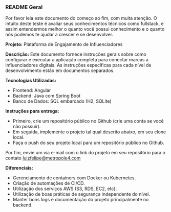 ### README Geral

Por favor leia este documento do começo ao fim, com muita atenção. O intuito deste teste é avaliar seus conhecimentos técnicos como fullstack, e assim entendermos melhor o quanto você possui conhecimento e o quanto nós podemos te ajudar a crescer e se desenvolver.

**Projeto:** Plataforma de Engajamento de Influenciadores

**Descrição:** Este documento fornece instruções gerais sobre como configurar e executar a aplicação completa para conectar marcas a influenciadores digitais. As instruções específicas para cada nível de desenvolvimento estão em documentos separados.

**Tecnologias Utilizadas:**

- Frontend: Angular
- Backend: Java com Spring Boot
- Banco de Dados: SQL embarcado (H2, SQLite)

**Instruções para entrega:**

- Primeiro, crie um repositório público no Github (crie uma conta se você não possuir).
- Em seguida, implemente o projeto tal qual descrito abaixo, em seu clone local.
- Faça o push do seu projeto local para um repositório público no Github.

Por fim, envie um via e-mail com o link do projeto em seu repositório para o contato luizfelipe@metropole4.com

**Diferenciais:**

- Gerenciamento de containers com Docker ou Kubernetes.
- Criação de automações de CI/CD.
- Utilização dos serviços AWS (S3, RDS, EC2, etc).
- Utilização de boas práticas de segurança independente do nível.
- Manter bons logs e documentação do projeto principalmente no backend.
